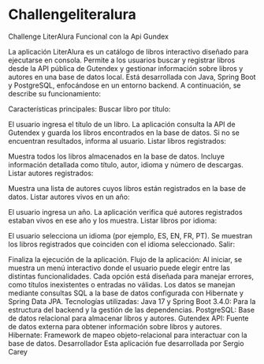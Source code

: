 # Challengeliteralura
Challenge LiterAlura Funcional con la Api Gundex 

La aplicación LiterAlura es un catálogo de libros interactivo diseñado para ejecutarse en consola. Permite a los usuarios buscar y registrar libros desde la API pública de Gutendex y gestionar información sobre libros y autores en una base de datos local. Está desarrollada con Java, Spring Boot y PostgreSQL, enfocándose en un entorno backend. A continuación, se describe su funcionamiento:

Características principales:
Buscar libro por título:

El usuario ingresa el título de un libro.
La aplicación consulta la API de Gutendex y guarda los libros encontrados en la base de datos.
Si no se encuentran resultados, informa al usuario.
Listar libros registrados:

Muestra todos los libros almacenados en la base de datos.
Incluye información detallada como título, autor, idioma y número de descargas.
Listar autores registrados:

Muestra una lista de autores cuyos libros están registrados en la base de datos.
Listar autores vivos en un año:

El usuario ingresa un año.
La aplicación verifica qué autores registrados estaban vivos en ese año y los muestra.
Listar libros por idioma:

El usuario selecciona un idioma (por ejemplo, ES, EN, FR, PT).
Se muestran los libros registrados que coinciden con el idioma seleccionado.
Salir:

Finaliza la ejecución de la aplicación.
Flujo de la aplicación:
Al iniciar, se muestra un menú interactivo donde el usuario puede elegir entre las distintas funcionalidades.
Cada opción está diseñada para manejar errores, como títulos inexistentes o entradas no válidas.
Los datos se manejan mediante consultas SQL a la base de datos configurada con Hibernate y Spring Data JPA.
Tecnologías utilizadas:
Java 17 y Spring Boot 3.4.0: Para la estructura del backend y la gestión de las dependencias.
PostgreSQL: Base de datos relacional para almacenar libros y autores.
Gutendex API: Fuente de datos externa para obtener información sobre libros y autores.
Hibernate: Framework de mapeo objeto-relacional para interactuar con la base de datos.
Desarrollador
Esta aplicación fue desarrollada por Sergio Carey

